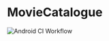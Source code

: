 # MovieCatalogue
![Android CI Workflow](https://github.com/jovaandres/MovieCatalogueExpert/workflows/Android%20CI%20Workflow/badge.svg)
